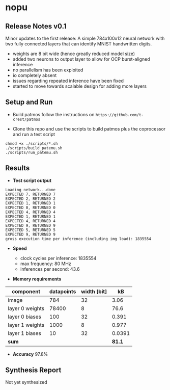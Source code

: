 # nopu

## Release Notes v0.1

Minor updates to the first release: A simple 784x100x12 neural network with two fully connected layers that can identify MNIST handwritten digits.
- weights are 8 bit wide (hence greatly reduced model size)
- added two neurons to output layer to allow for OCP burst-aligned inference
- no parallelism has been exploited
- io completely absent
- issues regarding repeated inference have been fixed
- started to move towards scalable design for adding more layers

## Setup and Run

- Build patmos
follow the instructions on `https://github.com/t-crest/patmos`

- Clone this repo and use the scripts to build patmos plus the coprocessor and run a test script 
```
chmod +x ./scripts/*.sh
./scripts/build_patemu.sh
./scripts/run_patemu.sh
```

## Results

- **Test script output**
```
Loading network...done
EXPECTED 7, RETURNED 7
EXPECTED 2, RETURNED 2
EXPECTED 1, RETURNED 1
EXPECTED 0, RETURNED 0
EXPECTED 4, RETURNED 4
EXPECTED 1, RETURNED 1
EXPECTED 4, RETURNED 4
EXPECTED 9, RETURNED 9
EXPECTED 5, RETURNED 5
EXPECTED 9, RETURNED 9
gross execution time per inference (including img load): 1835554
```
- **Speed**
    - clock cycles per inference: 1835554
    - max frequency: 80 MHz
    - inferences per second: 43.6

- **Memory requirements**

| component         | datapoints     | width [bit] | kB |
|--------------|-----------|------------| --- |
| image | 784      | 32        | 3.06
| layer 0 weights      | 78400  | 8       | 76.6
| layer 0 biases      | 100  | 32       | 0.391
| layer 1 weights      | 1000  | 8       | 0.977
| layer 1 biases      | 10  | 32       | 0.0391
| **sum** | | | **81.1**

- **Accuracy**
97.8%

## Synthesis Report
Not yet synthesized